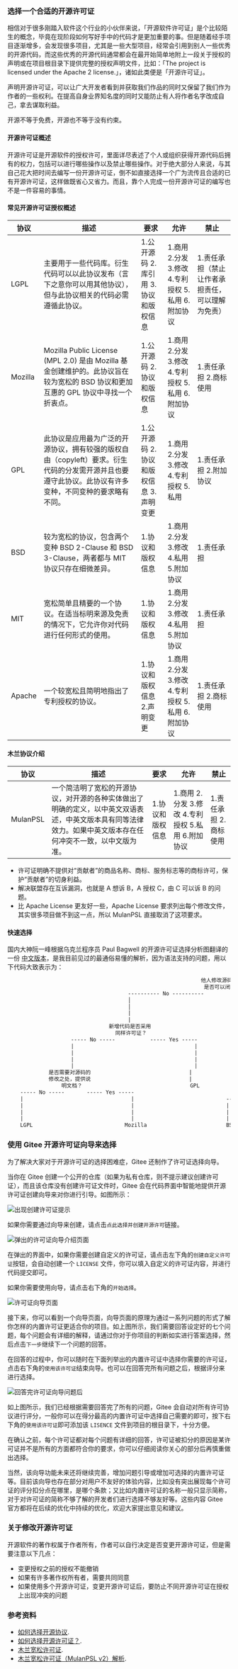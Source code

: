 ### 选择一个合适的开源许可证

相信对于很多刚踏入软件这个行业的小伙伴来说，「开源软件许可证」是个比较陌生的概念，毕竟在现阶段如何写好手中的代码才是更加重要的事。但是随着经手项目逐渐增多，会发现很多项目，尤其是一些大型项目，经常会引用到别人一些优秀的开源代码，而这些优秀的开源代码通常都会在最开始简单地附上一段关于授权的声明或在项目根目录下提供完整的授权声明文件，比如：「The project is licensed under the Apache 2 license.」，诸如此类便是「开源许可证」。

声明开源许可证，可以让广大开发者看到并获取我们作品的同时又保留了我们作为作者的一些权利。在提高自身业界知名度的同时又能防止有人将作者名字改成自己，拿去谋取利益。

开源不等于免费，开源也不等于没有约束。

#### 开源许可证概述

开源许可证是开源软件的授权许可，里面详尽表述了个人或组织获得开源代码后拥有的权力，包括可以进行哪些操作以及禁止哪些操作。对于绝大部分人来说，与其自己花大把时间去编写一份开源许可证，倒不如直接选择一个广为流传且合适的已有开源许可证，这样做既省心又省力。而且，靠个人完成一份开源许可证的编写也不是一件容易的事情。

#### 常见开源许可证授权概述

| 协议      | 描述                                                                                                                                          | 要求                                  | 允许                                            | 禁止                                          |
| -------- | --------------------------------------------------------------------------------------------------------------------------------------------- | ------------------------------------- | ----------------------------------------------- | --------------------------------------------  |
| LGPL     | 主要用于一些代码库。衍生代码可以以此协议发布（言下之意你可以用其他协议），但与此协议相关的代码必需遵循此协议。                                       | 1.公开源码 2.库引用 3.协议和版权信息   | 1.商用 2.分发 3.修改 4.专利授权 5.私用 6.附加协议 | 1.责任承担（禁止让作者承担责任，可以理解为免责） |
| Mozilla  | Mozilla Public License (MPL 2.0) 是由 Mozilla 基金创建维护的。此协议旨在较为宽松的 BSD 协议和更加互惠的 GPL 协议中寻找一个折衷点。                         | 1.公开源码 2.协议和版权信息            | 1.商用 2.分发 3.修改 4.专利授权 5.私用 6.附加协议 | 1.责任承担 2.商标使用                          |
| GPL      | 此协议是应用最为广泛的开源协议，拥有较强的版权自由（copyleft）要求。衍生代码的分发需开源并且也要遵守此协议。此协议有许多变种，不同变种的要求略有不同。 | 1.公开源码 2.协议和版权信息 3.声明变更 | 1.商用 2.分发 3.修改 4.专利授权 5.私用            | 1.责任承担 2.附加协议                          |
| BSD      | 较为宽松的协议，包含两个变种 BSD 2-Clause 和 BSD 3-Clause，两者都与 MIT 协议只存在细微差异。                                                          | 1.协议和版权信息                      | 1.商用 2.分发 3.修改 4.私用 5.附加协议            | 1.责任承担                                     |
| MIT      | 宽松简单且精要的一个协议。在适当标明来源及免责的情况下，它允许你对代码进行任何形式的使用。                                                          | 1.协议和版权信息                      | 1.商用 2.分发 3.修改 4.私用 5.附加协议            | 1.责任承担                                     |
| Apache   | 一个较宽松且简明地指出了专利授权的协议。                                                                                                         | 1.协议和版权信息 2.声明变更           | 1.商用 2.分发 3.修改 4.专利授权 5.私用 6.附加协议  | 1.责任承担 2.商标使用                          |


#### 木兰协议介绍

| 协议       | 描述         | 要求 | 允许 | 禁止 |
|----------|------------|----|----|----|
| MulanPSL | 一个简洁明了宽松的开源协议，对开源的各种实体做出了明确的定义，以中英文双语表述，中英文版本具有同等法律效力。如果中英文版本存在任何冲突不一致，以中文版为准。 |  1.协议和版权信息  |  1.商用 2.分发 3.修改 4.专利授权 5.私用 6.附加协议	  |  1.责任承担 2.商标使用  |

- 许可证明确不提供对“贡献者”的商品名称、商标、服务标志等的商标许可，保护“贡献者”的切身利益。
- 解决联盟存在互诉漏洞，也就是 A 想诉 B，A 授权 C，由 C 可以诉 B 的问题。
- 比 Apache License 更友好一些，Apache License 要求列出每个修改文件，其实很多项目做不到这一点，所以 MulanPSL 直接取消了这项要求。



#### 快速选择

国内大神阮一峰根据乌克兰程序员 Paul Bagwell 的开源许可证选择分析图翻译的一份 [中文版本](http://www.ruanyifeng.com/blogimg/asset/201105/free_software_licenses.png)，是我目前见过的最通俗易懂的解析，因为语法支持的问题，用以下代码大致表示为：

```txt
                                                             他人修改源码后，
                                                              是否可以闭源？
                                      ---------- No ----------             ---------- Yes ----------
                                      │                                                            | 
                                      │                                                            |
                                      |                                                            |
                                      |                                                            |  
                                新增代码是否采用                                            每一个修改过的文件，
                                  同样许可证？                                              是否都必须放置版权
                    ----- No -----           ----- Yes -----                                       说明？ 
                    |                                      |                         ----- No -----     ----- Yes -----
                    |                                      |                         |                                |
                    |                                      |                         |                                |  
                    |                                      |                         |                                |
             是否需要对源码的                               |                         |                                |
             修改之处，提供说                               |                   衍生软件的广告，                        |  
                 明文档？                                  GPL                 是否可以用你的名                      Apache
    ----- No -----       ----- Yes -----                                           字促销？                            
    |                                  |                             ----- No -----       ----- Yes -----
    |                                  |                             |                                  |
    |                                  |                             |                                  |
    |                                  |                             |                                  |
    LGPL                             Mozilla                         BSD                                MIT
```

### 使用 Gitee 开源许可证向导来选择

为了解决大家对于开源许可证的选择困难症，Gitee 还制作了许可证选择向导。

当你在 Gitee 创建一个公开的仓库（如果为私有仓库，则不提示建议创建许可证），而且该仓库没有创建许可证文件时，Gitee 会在代码界面中智能地提供开源许可证创建向导来对你进行引导。如图所示：

![出现创建许可证提示](https://images.gitee.com/uploads/images/2020/1112/100205_f14f796d_1277510.png "image-20201112093258145.png")

如果你需要通过向导来创建，请点击`点此选择并创建开源许可`链接。

![弹出的许可证向导介绍页面](https://images.gitee.com/uploads/images/2020/1112/101008_b0b4e938_1277510.png "image-20201112093418532.png")

在弹出的界面中，如果你需要创建自定义的许可证，请点击左下角的`创建自定义许可证`按钮，会自动创建一个 `LICENSE` 文件，你可以填入自定义的许可证内容，并进行代码提交即可。

如果你需要使用向导，请点击右下角的`开始选择`。

![许可证向导页面](https://images.gitee.com/uploads/images/2020/1112/101035_77bd62dd_1277510.png "image-20201112093643751.png")

接下来，你可以看到一个向导页面，向导页面的原理为通过一系列问题的形式了解你怎样的内置许可证更适合你的项目。如上图所示，我们需要回答设定好的七个问题，每个问题会有详细的解释，请通过你对于你项目的判断如实进行答案选择，然后点击`下一步`继续下一个问题的回答。

在回答的过程中，你可以随时在下面列举出的内置许可证中选择你需要的许可证，点击右下角的`使用该许可证`结束向导。也可以在回答完所有问题之后，根据评分来进行选择。

![回答完许可证向导问题后](https://images.gitee.com/uploads/images/2020/1112/101056_0c9f2daa_1277510.png "image-20201112094434527.png")

如上图所示，我们已经根据需要回答完了所有的问题，Gitee 会自动对所有许可协议进行评分，一般你可以在得分最高的内置许可证中选择自己需要的即可，按下右下角的`使用该许可证`即可添加该 `LISENCE` 文件到项目的根目录下，十分方便。

在确认之前，每个许可证都对每个问题有详细的回答，许可证被扣分的原因是某许可证并不是所有的方面都符合你的要求，你可以仔细阅读你关心的部分后再慎重做出选择。

当然，该向导功能未来还将继续完善，增加问题引导或增加可选择的内置许可证等。目前该向导也存在部分对用户不友好的体验内容，比如没有突出展现每个许可证的评分扣分点在哪里，是哪个条款；又比如内置许可证的名称一般只显示简称，对于对许可证的简称不够了解的开发者们进行选择不够友好等。这些内容 Gitee 官方都将在后续的优化中持续的优化，欢迎大家提出意见和建议。

### 关于修改开源许可证

开源软件的著作权属于作者所有，作者可以自行决定是否变更开源许可证，但是需要注意以下几点：
* 变更授权之前的授权不能撤销
* 如果有许多著作权所有者，需要共同同意
* 如果使用多个开源许可证，变更开源许可证后，要防止不同开源许可证在授权上出现冲突的问题

### 参考资料
* [如何选择开源协议](https://www.cnblogs.com/cangqinglang/p/11326130.html).
* [如何选择开源许可证？](http://www.ruanyifeng.com/blog/2011/05/how_to_choose_free_software_licenses.html).
* [木兰宽松许可证](http://license.coscl.org.cn/MulanPSL2).
* [木兰宽松许可证（MulanPSL v2）解析](https://cloud.tencent.com/developer/article/1593556).
